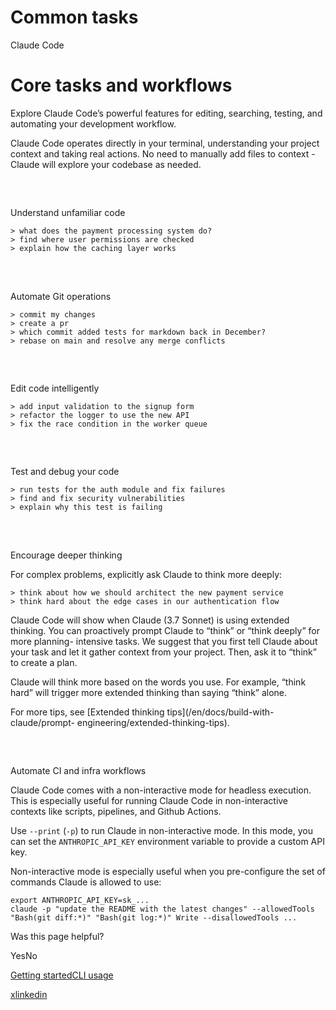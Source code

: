 # Common tasks

Claude Code

# Core tasks and workflows

Explore Claude Code’s powerful features for editing, searching, testing, and
automating your development workflow.

Claude Code operates directly in your terminal, understanding your project
context and taking real actions. No need to manually add files to context -
Claude will explore your codebase as needed.

##

​

Understand unfamiliar code

    
    
    > what does the payment processing system do?
    > find where user permissions are checked
    > explain how the caching layer works
    

##

​

Automate Git operations

    
    
    > commit my changes
    > create a pr
    > which commit added tests for markdown back in December?
    > rebase on main and resolve any merge conflicts
    

##

​

Edit code intelligently

    
    
    > add input validation to the signup form
    > refactor the logger to use the new API
    > fix the race condition in the worker queue
    

##

​

Test and debug your code

    
    
    > run tests for the auth module and fix failures
    > find and fix security vulnerabilities
    > explain why this test is failing
    

##

​

Encourage deeper thinking

For complex problems, explicitly ask Claude to think more deeply:

    
    
    > think about how we should architect the new payment service
    > think hard about the edge cases in our authentication flow
    

Claude Code will show when Claude (3.7 Sonnet) is using extended thinking. You
can proactively prompt Claude to “think” or “think deeply” for more planning-
intensive tasks. We suggest that you first tell Claude about your task and let
it gather context from your project. Then, ask it to “think” to create a plan.

Claude will think more based on the words you use. For example, “think hard”
will trigger more extended thinking than saying “think” alone.

For more tips, see [Extended thinking tips](/en/docs/build-with-claude/prompt-
engineering/extended-thinking-tips).

##

​

Automate CI and infra workflows

Claude Code comes with a non-interactive mode for headless execution. This is
especially useful for running Claude Code in non-interactive contexts like
scripts, pipelines, and Github Actions.

Use `--print` (`-p`) to run Claude in non-interactive mode. In this mode, you
can set the `ANTHROPIC_API_KEY` environment variable to provide a custom API
key.

Non-interactive mode is especially useful when you pre-configure the set of
commands Claude is allowed to use:

    
    
    export ANTHROPIC_API_KEY=sk_...
    claude -p "update the README with the latest changes" --allowedTools "Bash(git diff:*)" "Bash(git log:*)" Write --disallowedTools ...
    

Was this page helpful?

YesNo

[Getting started](/en/docs/claude-code/getting-started)[CLI
usage](/en/docs/claude-code/cli-usage)

[x](https://x.com/AnthropicAI)[linkedin](https://www.linkedin.com/company/anthropicresearch)


